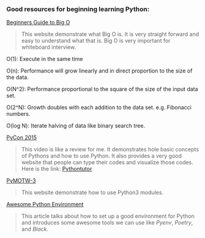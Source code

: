 ### Good resources for beginning learning Python:

[Beginners Guide to Big O](https://rob-bell.net/2009/06/a-beginners-guide-to-big-o-notation)
> This website demonstrate what Big O is. It is very straight forward and easy to understand what that is. Big O is very important for whiteboard interview.

O(1): Execute in the same time

O(n): Performance will grow linearly and in direct proportion to the size of the data. 

O(N^2): Performance proportional to the square of the size of the input data set. 

O(2^N): Growth doubles with each addition to the data set. e.g. Fibonacci numbers.

O(log N): Iterate halving of data like binary search tree.

[PyCon 2015](https://www.youtube.com/watch?v=_AEJHKGk9ns)

>This video is like a review for me. It demonstrates hole basic concepts of Pythons and how to use Python. 
>It also provides a very good website that people can type their codes and visualize those codes.
> Here is the link: [Pythontutor](https://pythontutor.com/)

[PyMOTW-3](https://pymotw.com/3/index.html)
>This website demonstrate how to use Python3 modules. 

[Awesome Python Environment](https://towardsdatascience.com/how-to-setup-an-awesome-python-environment-for-data-science-or-anything-else-35d358cc95d5)
>This article talks about how to set up a good environment for Python and introduces some awesome tools we can use like *Pyenv*, *Poetry*, and *Black*.
